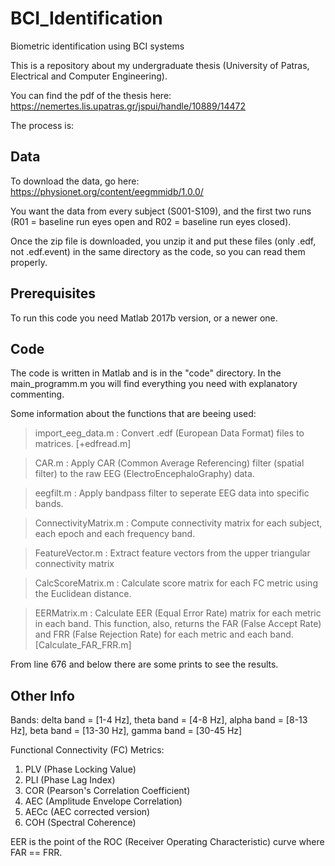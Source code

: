 # BCI_Identification

Biometric identification using BCI systems

This is a repository about my undergraduate thesis (University of Patras, Electrical and Computer Engineering).

You can find the pdf of the thesis here: https://nemertes.lis.upatras.gr/jspui/handle/10889/14472

The process is: 
## Data

To download the data, go here: https://physionet.org/content/eegmmidb/1.0.0/

You want the data from every subject (S001-S109), and the first two runs (R01 = baseline run eyes open and R02 = baseline run eyes closed).

Once the zip file is downloaded, you unzip it and put these files (only .edf, not .edf.event) in the same directory as the code, so you can read them properly.

## Prerequisites

To run this code you need Matlab 2017b version, or a newer one.

## Code

The code is written in Matlab and is in the "code" directory. In the main_programm.m you will find everything you need with explanatory commenting.

Some information about the functions that are beeing used:

>import_eeg_data.m : Convert .edf (European Data Format) files to matrices.    [+edfread.m]

>CAR.m : Apply CAR (Common Average Referencing) filter (spatial filter) to the raw EEG (ElectroEncephaloGraphy) data.

>eegfilt.m : Apply bandpass filter to seperate EEG data into specific bands.

>ConnectivityMatrix.m : Compute connectivity matrix for each subject, each epoch and each frequency band.

>FeatureVector.m : Extract feature vectors from the upper triangular connectivity matrix

>CalcScoreMatrix.m : Calculate score matrix for each FC metric using the Euclidean distance.

>EERMatrix.m : Calculate EER (Equal Error Rate) matrix for each metric in each band. This function, also, returns the FAR (False Accept Rate) and FRR (False Rejection Rate) for each metric and each band.    [Calculate_FAR_FRR.m]

From line 676 and below there are some prints to see the results.

## Other Info

Bands:
delta band = [1-4 Hz], theta band = [4-8 Hz], alpha band = [8-13 Hz], beta band = [13-30 Hz], gamma band = [30-45 Hz]

Functional Connectivity (FC) Metrics:
1) PLV (Phase Locking Value)
2) PLI (Phase Lag Index)
3) COR (Pearson's Correlation Coefficient)
4) AEC (Amplitude Envelope Correlation)
5) AECc (AEC corrected version)
6) COH (Spectral Coherence)

EER is the point of the ROC (Receiver Operating Characteristic) curve where FAR == FRR.
